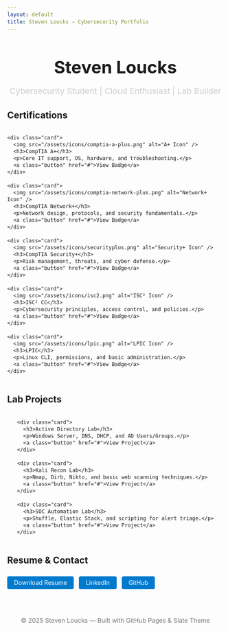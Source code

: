 ```yaml
---
layout: default
title: Steven Loucks – Cybersecurity Portfolio
---
```


<style>
  .hero {
    text-align: center;
    margin: 2rem auto;
  }

  .hero h1 {
    font-size: 2.5rem;
    margin-bottom: 0.25rem;
  }

  .hero p {
    font-size: 1.2rem;
    color: #ccc;
  }

  .section {
    margin: 2rem auto;
    max-width: 800px;
  }

  .card-grid {
    display: flex;
    flex-wrap: wrap;
    gap: 1rem;
    justify-content: center;
  }

  .card {
    background: #1f1f1f;
    padding: 1rem;
    border-radius: 8px;
    flex: 1 1 250px;
    text-align: center;
    border: 1px solid #333;
  }

  .card img {
    height: 32px;
    margin-bottom: 0.5rem;
  }

  .button {
    display: inline-block;
    margin-top: 0.5rem;
    padding: 0.4rem 1rem;
    background: #007acc;
    color: white;
    text-decoration: none;
    border-radius: 4px;
  }

  footer {
    margin-top: 3rem;
    padding: 1rem;
    text-align: center;
    font-size: 0.9rem;
    color: #777;
  }
</style>

<div class="hero">
  <h1>Steven Loucks</h1>
  <p>Cybersecurity Student | Cloud Enthusiast | Lab Builder</p>
</div>

<div class="section">
  <h2>Certifications</h2>
  <div class="card-grid">

    <div class="card">
      <img src="/assets/icons/comptia-a-plus.png" alt="A+ Icon" />
      <h3>CompTIA A+</h3>
      <p>Core IT support, OS, hardware, and troubleshooting.</p>
      <a class="button" href="#">View Badge</a>
    </div>

    <div class="card">
      <img src="/assets/icons/comptia-network-plus.png" alt="Network+ Icon" />
      <h3>CompTIA Network+</h3>
      <p>Network design, protocols, and security fundamentals.</p>
      <a class="button" href="#">View Badge</a>
    </div>

    <div class="card">
      <img src="/assets/icons/securityplus.png" alt="Security+ Icon" />
      <h3>CompTIA Security+</h3>
      <p>Risk management, threats, and cyber defense.</p>
      <a class="button" href="#">View Badge</a>
    </div>

    <div class="card">
      <img src="/assets/icons/isc2.png" alt="ISC² Icon" />
      <h3>ISC² CC</h3>
      <p>Cybersecurity principles, access control, and policies.</p>
      <a class="button" href="#">View Badge</a>
    </div>

    <div class="card">
      <img src="/assets/icons/lpic.png" alt="LPIC Icon" />
      <h3>LPIC</h3>
      <p>Linux CLI, permissions, and basic administration.</p>
      <a class="button" href="#">View Badge</a>
    </div>

  </div>
</div>

<div class="section">
  <h2>Lab Projects</h2>
  <div class="card-grid">

    <div class="card">
      <h3>Active Directory Lab</h3>
      <p>Windows Server, DNS, DHCP, and AD Users/Groups.</p>
      <a class="button" href="#">View Project</a>
    </div>

    <div class="card">
      <h3>Kali Recon Lab</h3>
      <p>Nmap, Dirb, Nikto, and basic web scanning techniques.</p>
      <a class="button" href="#">View Project</a>
    </div>

    <div class="card">
      <h3>SOC Automation Lab</h3>
      <p>Shuffle, Elastic Stack, and scripting for alert triage.</p>
      <a class="button" href="#">View Project</a>
    </div>

  </div>
</div>

<div class="section">
  <h2>Resume & Contact</h2>
  <p>
    <a class="button" href="resume.pdf" target="_blank">Download Resume</a>
    &nbsp;
    <a class="button" href="https://linkedin.com/in/YOUR-LINKEDIN" target="_blank">LinkedIn</a>
    &nbsp;
    <a class="button" href="https://github.com/StevenLoucks" target="_blank">GitHub</a>
  </p>
</div>

<footer>
  &copy; 2025 Steven Loucks — Built with GitHub Pages & Slate Theme
</footer>
